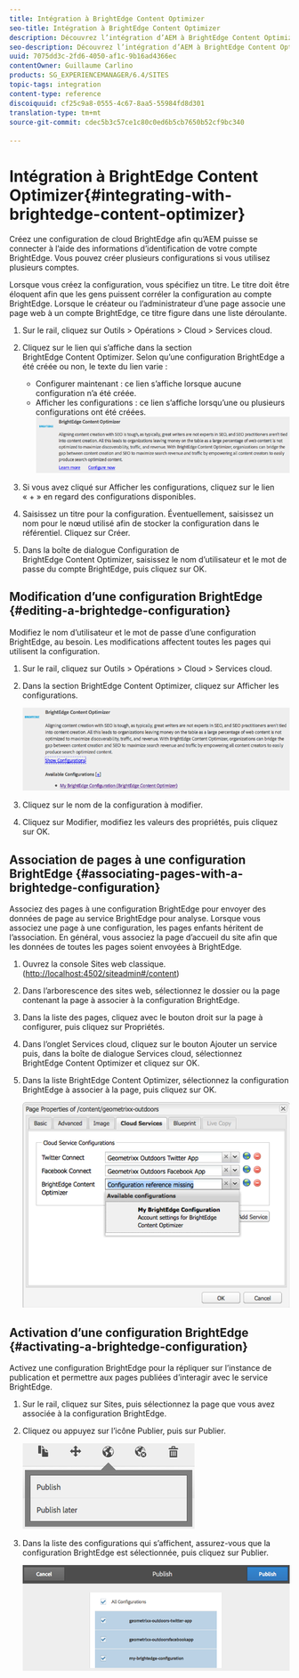 ```yaml
---
title: Intégration à BrightEdge Content Optimizer
seo-title: Intégration à BrightEdge Content Optimizer
description: Découvrez l’intégration d’AEM à BrightEdge Content Optimizer.
seo-description: Découvrez l’intégration d’AEM à BrightEdge Content Optimizer.
uuid: 7075dd3c-2fd6-4050-af1c-9b16ad4366ec
contentOwner: Guillaume Carlino
products: SG_EXPERIENCEMANAGER/6.4/SITES
topic-tags: integration
content-type: reference
discoiquuid: cf25c9a8-0555-4c67-8aa5-55984fd8d301
translation-type: tm+mt
source-git-commit: cdec5b3c57ce1c80c0ed6b5cb7650b52cf9bc340

---
```



# Intégration à BrightEdge Content Optimizer{#integrating-with-brightedge-content-optimizer}

Créez une configuration de cloud BrightEdge afin qu’AEM puisse se connecter à l’aide des informations d’identification de votre compte BrightEdge. Vous pouvez créer plusieurs configurations si vous utilisez plusieurs comptes.

Lorsque vous créez la configuration, vous spécifiez un titre. Le titre doit être éloquent afin que les gens puissent corréler la configuration au compte BrightEdge. Lorsque le créateur ou l’administrateur d’une page associe une page web à un compte BrightEdge, ce titre figure dans une liste déroulante.

1. Sur le rail, cliquez sur Outils > Opérations > Cloud > Services cloud.
1. Cliquez sur le lien qui s’affiche dans la section BrightEdge Content Optimizer. Selon qu’une configuration BrightEdge a été créée ou non, le texte du lien varie :

   * Configurer maintenant : ce lien s’affiche lorsque aucune configuration n’a été créée.
   * Afficher les configurations : ce lien s’affiche lorsqu’une ou plusieurs configurations ont été créées.
   ![chlimage_1-4](assets/chlimage_1-4.png)

1. Si vous avez cliqué sur Afficher les configurations, cliquez sur le lien « + » en regard des configurations disponibles.
1. Saisissez un titre pour la configuration. Éventuellement, saisissez un nom pour le nœud utilisé afin de stocker la configuration dans le référentiel. Cliquez sur Créer.
1. Dans la boîte de dialogue Configuration de BrightEdge Content Optimizer, saisissez le nom d’utilisateur et le mot de passe du compte BrightEdge, puis cliquez sur OK.

## Modification d’une configuration BrightEdge {#editing-a-brightedge-configuration}

Modifiez le nom d’utilisateur et le mot de passe d’une configuration BrightEdge, au besoin. Les modifications affectent toutes les pages qui utilisent la configuration.

1. Sur le rail, cliquez sur Outils > Opérations > Cloud > Services cloud.
1. Dans la section BrightEdge Content Optimizer, cliquez sur Afficher les configurations.

   ![chlimage_1-5](assets/chlimage_1-5.png)

1. Cliquez sur le nom de la configuration à modifier.
1. Cliquez sur Modifier, modifiez les valeurs des propriétés, puis cliquez sur OK.

## Association de pages à une configuration BrightEdge {#associating-pages-with-a-brightedge-configuration}

Associez des pages à une configuration BrightEdge pour envoyer des données de page au service BrightEdge pour analyse. Lorsque vous associez une page à une configuration, les pages enfants héritent de l’association. En général, vous associez la page d’accueil du site afin que les données de toutes les pages soient envoyées à BrightEdge.

1. Ouvrez la console Sites web classique. ([http://localhost:4502/siteadmin#/content](http://localhost:4502/siteadmin#/content))
1. Dans l’arborescence des sites web, sélectionnez le dossier ou la page contenant la page à associer à la configuration BrightEdge.
1. Dans la liste des pages, cliquez avec le bouton droit sur la page à configurer, puis cliquez sur Propriétés.
1. Dans l’onglet Services cloud, cliquez sur le bouton Ajouter un service puis, dans la boîte de dialogue Services cloud, sélectionnez BrightEdge Content Optimizer et cliquez sur OK.
1. Dans la liste BrightEdge Content Optimizer, sélectionnez la configuration BrightEdge à associer à la page, puis cliquez sur OK.

   ![chlimage_1-6](assets/chlimage_1-6.png)

## Activation d’une configuration BrightEdge {#activating-a-brightedge-configuration}

Activez une configuration BrightEdge pour la répliquer sur l’instance de publication et permettre aux pages publiées d’interagir avec le service BrightEdge.

1. Sur le rail, cliquez sur Sites, puis sélectionnez la page que vous avez associée à la configuration BrightEdge.
1. Cliquez ou appuyez sur l’icône Publier, puis sur Publier.

   ![chlimage_1-7](assets/chlimage_1-7.png)

1. Dans la liste des configurations qui s’affichent, assurez-vous que la configuration BrightEdge est sélectionnée, puis cliquez sur Publier.

   ![chlimage_1-8](assets/chlimage_1-8.png)

